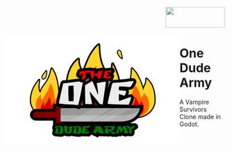 <p align="right">
<a href="https://godotengine.org/">
  <img src="https://godotengine.org/assets/logo.svg" width="136" height="48">
</a>
</p>

<img src="imgs/logo_wide.png" align="left" width="400" height="254">

# One Dude Army
A Vampire Survivors Clone made in Godot.



